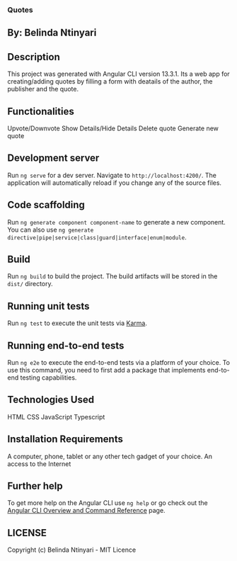 ### Quotes

## By: Belinda Ntinyari

## Description
This project was generated with Angular CLI version 13.3.1. Its a web app for creating/adding quotes by filling a form with deatails of the author, the publisher and the quote. 

## Functionalities
Upvote/Downvote
Show Details/Hide Details
Delete quote
Generate new quote

## Development server
Run `ng serve` for a dev server. Navigate to `http://localhost:4200/`. The application will automatically reload if you change any of the source files.

## Code scaffolding
Run `ng generate component component-name` to generate a new component. You can also use `ng generate directive|pipe|service|class|guard|interface|enum|module`.

## Build
Run `ng build` to build the project. The build artifacts will be stored in the `dist/` directory.

## Running unit tests
Run `ng test` to execute the unit tests via [Karma](https://karma-runner.github.io).

## Running end-to-end tests
Run `ng e2e` to execute the end-to-end tests via a platform of your choice. To use this command, you need to first add a package that implements end-to-end testing capabilities.

## Technologies Used 
HTML
CSS
JavaScript
Typescript

## Installation Requirements
A computer, phone, tablet or any other tech gadget of your choice. 
An access to the Internet

## Further help
To get more help on the Angular CLI use `ng help` or go check out the [Angular CLI Overview and Command Reference](https://angular.io/cli) page.

## LICENSE
Copyright (c) Belinda Ntinyari - MIT Licence
